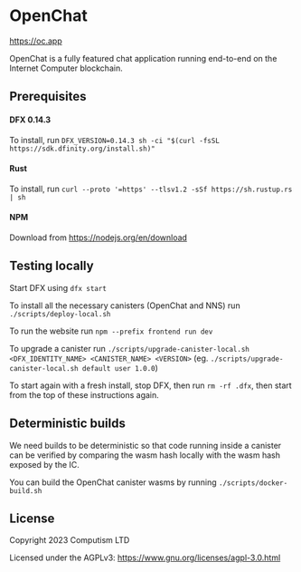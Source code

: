 # OpenChat

https://oc.app

OpenChat is a fully featured chat application running end-to-end on the Internet Computer blockchain.

## Prerequisites

#### DFX 0.14.3

To install, run `DFX_VERSION=0.14.3 sh -ci "$(curl -fsSL https://sdk.dfinity.org/install.sh)"`

#### Rust

To install, run `curl --proto '=https' --tlsv1.2 -sSf https://sh.rustup.rs | sh`

#### NPM

Download from https://nodejs.org/en/download

## Testing locally

Start DFX using `dfx start`

To install all the necessary canisters (OpenChat and NNS) run `./scripts/deploy-local.sh`

To run the website run `npm --prefix frontend run dev`

To upgrade a canister run `./scripts/upgrade-canister-local.sh <DFX_IDENTITY_NAME> <CANISTER_NAME> <VERSION>` (eg. `./scripts/upgrade-canister-local.sh default user 1.0.0`)

To start again with a fresh install, stop DFX, then run `rm -rf .dfx`, then start from the top of these instructions again.

## Deterministic builds

We need builds to be deterministic so that code running inside a canister can be verified by comparing the
wasm hash locally with the wasm hash exposed by the IC.

You can build the OpenChat canister wasms by running `./scripts/docker-build.sh`

## License

Copyright 2023 Computism LTD

Licensed under the AGPLv3: https://www.gnu.org/licenses/agpl-3.0.html
